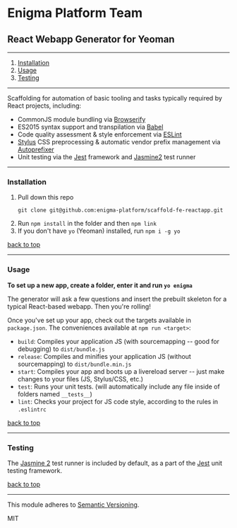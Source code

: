 # Enigma Platform Team
## React Webapp Generator for Yeoman

---

1. [Installation](#installation)
1. [Usage](#usage)
1. [Testing](#testing)

---

Scaffolding for automation of basic tooling and tasks typically required by React projects, including:

- CommonJS module bundling via [Browserify](http://browserify.org/)
- ES2015 syntax support and transpilation via [Babel](https://babeljs.io/)
- Code quality assessment & style enforcement via [ESLint](http://eslint.org/)
- [Stylus](http://stylus-lang.com/) CSS preprocessing & automatic vendor prefix management via [Autoprefixer](https://github.com/postcss/autoprefixer#autoprefixer-)
- Unit testing via the [Jest](https://facebook.github.io/jest/) framework and [Jasmine2](http://jasmine.github.io/2.0/introduction.html) test runner

---

### Installation

1. Pull down this repo
   ```
   git clone git@github.com:enigma-platform/scaffold-fe-reactapp.git
   ```
1. Run `npm install` in the folder and then `npm link`
1. If you don't have `yo` (Yeoman) installed, run `npm i -g yo`

[back to top](#react-webapp-generator-for-yeoman)

---

### Usage

**To set up a new app, create a folder, enter it and run `yo enigma`**

The generator will ask a few questions and insert the prebuilt skeleton for a typical React-based webapp. Then you're rolling!

Once you've set up your app, check out the targets available in `package.json`. The conveniences available at `npm run <target>`:

- `build`: Compiles your application JS (with sourcemapping -- good for debugging) to `dist/bundle.js`
- `release`: Compiles and minifies your application JS (without sourcemapping) to `dist/bundle.min.js`
- `start`: Compiles your app and boots up a livereload server -- just make changes to your files (JS, Stylus/CSS, etc.)
- `test`: Runs your unit tests. (will automatically include any file inside of folders named `__tests__`)
- `lint`: Checks your project for JS code style, according to the rules in `.eslintrc`

[back to top](#react-webapp-generator-for-yeoman)

---

### Testing

The [Jasmine 2](http://jasmine.github.io/2.0/introduction.html) test runner is included by default, as a part of the [Jest](https://facebook.github.io/jest/) unit testing framework.

[back to top](#react-webapp-generator-for-yeoman)

---

This module adheres to [Semantic Versioning](http://semver.org/).

MIT
